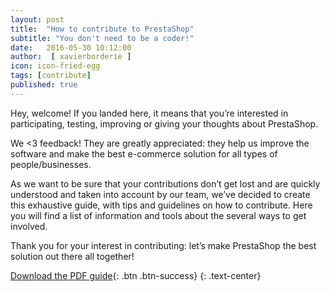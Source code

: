 ```yaml
---
layout: post
title:  "How to contribute to PrestaShop"
subtitle: "You don't need to be a coder!"
date:   2016-05-30 10:12:00
author:  [ xavierborderie ]
icon: icon-fried-egg
tags: [contribute]
published: true
---
```


Hey, welcome! If you landed here, it means that you’re interested in participating, testing, improving or giving your thoughts about PrestaShop.

We <3 feedback! They are greatly appreciated: they help us improve the software and make the best e-commerce solution for all types of people/businesses.

As we want to be sure that your contributions don’t get lost and are quickly understood and taken into account by our team, we’ve decided to create this exhaustive guide, with tips and guidelines on how to contribute. Here you will find a list of information and tools about the several ways to get involved.

Thank you for your interest in contributing: let’s make PrestaShop the best solution out there all together!

[Download the PDF guide](http://build.prestashop.com/assets/ext/prestashop-how_to_contribute.pdf){: .btn .btn-success}
{: .text-center}

